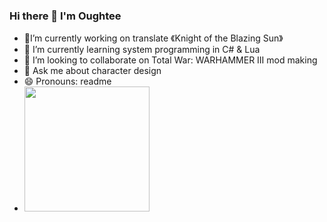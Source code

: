 ### Hi there 👋 I'm Oughtee
- 🔭I’m currently working on translate 《Knight of the Blazing Sun》 
- 🌱 I’m currently learning system programming in C# & Lua
- 👯 I’m looking to collaborate on Total War: WARHAMMER III mod making
- 💬 Ask me about character design
- 😄 Pronouns: readme
- <a>
  <img width=200 src="https://s.4cdn.org/image/spoiler-a1.png"/>
</a>
<!--
**OUGHTEE/OUGHTEE** is a ✨ _special_ ✨ repository because its `README.md` (this file) appears on your GitHub profile.

Here are some ideas to get you started:

- 🔭 I’m currently working on ...
- 🌱 I’m currently learning ...
- 👯 I’m looking to collaborate on ...
- 🤔 I’m looking for help with ...
- 💬 Ask me about ...
- 📫 How to reach me: ...
- 😄 Pronouns: ...
- ⚡ Fun fact: ...
-->
